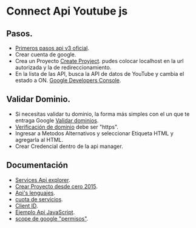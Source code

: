 # Connect Api Youtube js

## Pasos.

* [Primeros pasos api v3 oficial](https://developers.google.com/youtube/v3/getting-started).
* Crear cuenta de google.
* Crea un Proyecto [Create Proyject](https://console.developers.google.com/project). pudes colocar localhost en la url autorizada y la de redireccionamiento.
* En la lista de las API, busca la API de datos de YouTube y cambia el estado a ON. [Google Developers Console](https://console.developers.google.com/).



## Validar Dominio.

* Si necesitas validar tu dominio, la forma más simples con el un <meta> que te entraga Google [Validar dominios](https://www.google.com/webmasters/tools/home?pli=1).
* [Verificación de dominio](https://console.developers.google.com/apis/credentials/domainverification?) debe ser "https".
* Ingresar a Metodos Alternativos y seleccionar Etiqueta HTML y agregarla al HTML.
* Crear Credencial dentro de la api manager.



## Documentación

* [Services Api explorer](https://developers.google.com/apis-explorer/?hl=en_US#p/youtube/v3/).
* [Crear Proyecto desde cero 2015](http://www.phpgang.com/how-to-authenticate-upload-videos-to-youtube-channel-in-php_974.html).
* [Api's lenguajes](https://developers.google.com/youtube/v3/code_samples/#go).
* [cuota de servicios](https://console.developers.google.com/apis/api/youtube/quotas?).
* [Client ID](https://console.developers.google.com/apis/credentials?project).
* [Ejemplo Api JavaScript](https://developers.google.com/youtube/v3/code_samples/javascript).
* [scope de google "permisos"](https://developers.google.com/identity/protocols/googlescopes#plusDomainsv1).